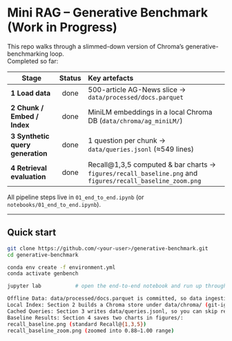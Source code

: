 # Mini RAG – Generative Benchmark (Work in Progress)

This repo walks through a slimmed-down version of Chroma’s generative-benchmarking loop.  
Completed so far:

| Stage                              | Status   | Key artefacts                                                     |
|------------------------------------|:--------:|:------------------------------------------------------------------|
| **1 Load data**                    | done     | 500-article AG-News slice → `data/processed/docs.parquet`          |
| **2 Chunk / Embed / Index**        | done     | MiniLM embeddings in a local Chroma DB (`data/chroma/ag_miniLM/`) |
| **3 Synthetic query generation**   | done     | 1 question per chunk → `data/queries.jsonl` (≈549 lines)          |
| **4 Retrieval evaluation**         | done     | Recall@1,3,5 computed & bar charts → `figures/recall_baseline.png` and `figures/recall_baseline_zoom.png` |

All pipeline steps live in `01_end_to_end.ipynb` (or `notebooks/01_end_to_end.ipynb`).

---

## Quick start

```bash
git clone https://github.com/<your-user>/generative-benchmark.git
cd generative-benchmark

conda env create -f environment.yml
conda activate genbench

jupyter lab           # open the end-to-end notebook and run up through Section 4

Offline Data: data/processed/docs.parquet is committed, so data ingestion runs without downloads.
Local Index: Section 2 builds a Chroma store under data/chroma/ (git-ignored).
Cached Queries: Section 3 writes data/queries.jsonl, so you can skip regeneration if it already exists.
Baseline Results: Section 4 saves two charts in figures/:
recall_baseline.png (standard Recall@{1,3,5})
recall_baseline_zoom.png (zoomed into 0.88–1.00 range)